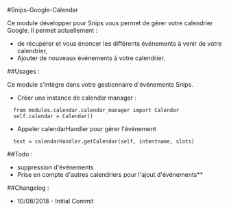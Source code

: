#Snips-Google-Calendar

Ce module développer pour Snips vous permet de gérer votre calendrier Google.
Il permet actuellement : 
  - de récupérer et vous énoncer les différents événements à venir de votre calendrier,
  - Ajouter de nouveaux événements à votre calendrier.

##Usages :

Ce module s'intègre dans votre gestionnaire d'événements Snips.

  - Créer une instance de calendar manager :
  ```
    from modules.calendar.calendar_manager import Calendar
  	self.calendar = Calendar()
  ```
  - Appeler calendarHandler pour gérer l'événement
  ```
  	text = calendarHandler.getCalendar(self, intentname, slots)
  ```

##Todo :

  - suppression d'événements
  - Prise en compte d'autres calendriers pour l'ajout d'événements**

##Changelog :

  - 10/08/2018 - Initial Commit
